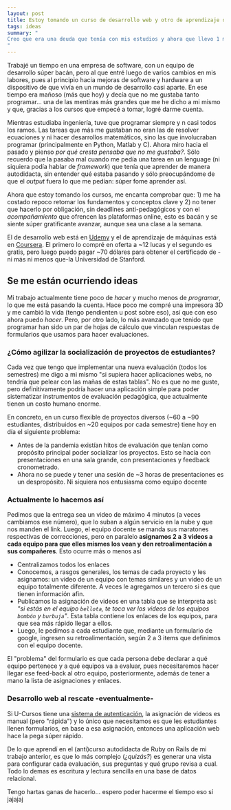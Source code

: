 ```yaml
---
layout: post
title: Estoy tomando un curso de desarrollo web y otro de aprendizaje de máquinas
tags: ideas
summary: "
Creo que era una deuda que tenía con mis estudios y ahora que llevo 1 mes de haber empezado, se me están ocurriendo ideas y proyectos para hacer y es bacán <3.
"
---
```


Trabajé un tiempo en una empresa de software, con un equipo de desarrollo súper bacán, pero al que entré luego de varios cambios en mis labores, pues al principio hacia mejoras de software y hardware a un dispositivo de que vivía en un mundo de desarrollo casi aparte. En ese tiempo era mañoso (más que hoy) y decía que no me gustaba tanto programar... una de las mentiras más grandes que me he dicho a mi mismo y que, gracias a los cursos que empecé a tomar, logré darme cuenta.

Mientras estudiaba ingeniería, tuve que programar siempre y n casi todos los ramos. Las tareas que más me gustaban no eran las de resolver ecuaciones y ni hacer desarrollos matemáticos, sino las que involucraban programar (principalmente en Python, Matlab y C). Ahora miro hacia el pasado y pienso *por qué cresta pensaba que no me gustaba?*. Sólo recuerdo que la pasaba mal cuando me pedía una tarea en un lenguage (ni siquiera podía hablar de *framework*) que tenía que aprender de manera autodidacta, sin entender qué estaba pasando y sólo preocupándome de que el *output* fuera lo que me pedían: súper fome aprender así.

Ahora que estoy tomando los cursos, me encanta comprobar que: 1) me ha costado repoco retomar los fundamentos y conceptos clave y 2) no tener que hacerlo por obligación, sin deadlines anti-pedagógicos y con el *acompañamiento* que ofrencen las plataformas online, esto es bacán y se siente súper gratificante avanzar, aunque sea una clase a la semana.

El de desarrollo web está en [Udemy](https://www.udemy.com/course/the-web-developer-bootcamp/) y el de aprendizaje de máquinas está en [Coursera](https://www.coursera.org/learn/machine-learning). El primero lo compré en oferta a ~12 lucas y el segundo es gratis, pero luego puedo pagar ~70 dólares para obtener el certificado de -ni más ni menos que-la Universidad de Stanford.

## Se me están ocurriendo ideas
Mi trabajo actualmente tiene poco de *hacer* y mucho menos de *programar*, lo que me está pasando la cuenta. Hace poco me compré una impresora 3D y me cambió la vida (tengo pendienten u post sobre eso), así que con eso ahora puedo *hacer*. Pero, por otro lado, lo más avanzado que tenido que programar han sido un par de hojas de cálculo que vinculan respuestas de formularios que usamos para hacer evaluaciones. 

### ¿Cómo agilizar la socialización de proyectos de estudiantes?
Cada vez que tengo que implementar una nueva evaluación (todos los semestres) me digo a mi mismo "si supiera hacer aplicaciones webs, no tendría que pelear con las mañas de estas tablas". No es que no me guste, pero definitivamente podría hacer una aplicación simple para poder sistematizar instrumentos de evaluación pedagógica, que actualmente tienen un costo humano enorme.

En concreto, en un curso flexible de proyectos diversos (~60 a ~90 estudiantes, distribuidos en ~20 equipos por cada semestre) tiene hoy en día el siguiente problema:
- Antes de la pandemia existían hitos de evaluación que tenían como propósito principal poder socializar los proyectos. Esto se hacía con presentaciones en una sala grande, con presentaciones y feedback cronometrado.
- Ahora no se puede y tener una sesión de ~3 horas de presentaciones es un despropósito. Ni siquiera nos entusiasma como equipo docente

### Actualmente lo hacemos así
Pedimos que la entrega sea un video de máximo 4 minutos (a veces cambiamos ese número), que lo suban a algún servicio en la nube y que nos manden el link. Luego, el equipo docente se manda sus maratones respectivas de correcciones, pero en paralelo **asignamos 2 a 3 videos a cada equipo para que elles mismes los vean y den retroalimentación a sus compañeres**. Esto ocurre más o menos así
- Centralizamos todos los enlaces
- Conocemos, a rasgos generales, los temas de cada proyecto y les asignamos: un video de un equipo con temas similares y un video de un equipo totalmente diferente. A veces le agregamos un tercero si es que tienen información afin.
- Publicamos la asignación de videos en una tabla que se interpreta así: *"si estás en el equipo `bellota`, te toca ver los videos de los equipos `bombón` y `burbuja`"*. Esta tabla contiene los enlaces de los equipos, para que sea más rápido llegar a ellos.
- Luego, le pedimos a cada estudiante que, mediante un formulario de google, ingresen su retroalimentación, según 2 a 3 items que definimos con el equipo docente.

El "problema" del formulario es que cada persona debe declarar a qué equipo pertenece y a qué equipos va a evaluar, pues necesitaremos hacer llegar ese feed-back al otro equipo, posteriormente, además de tener a mano la lista de asignaciones y enlaces.

### Desarrollo web al rescate -eventualmente-
Si U-Cursos tiene una [sistema de autenticación](https://github.com/Ucampus/upasaporte-server-demo), la asignación de videos es manual (pero "rápida") y lo único que necesitamos es que les estudiantes llenen formularios, en base a esa asignación, entonces una aplicación web hace la pega súper rápido. 

De lo que aprendí en el (anti)curso autodidacta de Ruby on Rails de mi trabajo anterior, es que lo más complejo (*¿quizás?*) es generar una vista para configurar cada evaluación, sus preguntas y qué grupo revisa a cual. Todo lo demas es escritura y lectura sencilla en una base de datos relacional.

Tengo hartas ganas de hacerlo... espero poder hacerme el tiempo eso sí jajajaj
